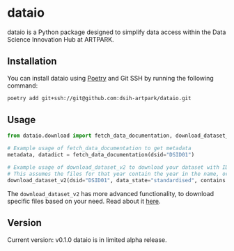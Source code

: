 # dataio

dataio is a Python package designed to simplify data access within the Data Science Innovation Hub at ARTPARK.

## Installation

You can install dataio using [Poetry](https://python-poetry.org/) and Git SSH by running the following command:

```bash
poetry add git+ssh://git@github.com:dsih-artpark/dataio.git
```

## Usage
```python
from dataio.download import fetch_data_documentation, download_dataset_v2

# Example usage of fetch_data_documentation to get metadata
metadata, datadict = fetch_data_documentation(dsid="DSID01")

# Example usage of download_dataset_v2 to download your dataset with ID "DSID01" only for files for the year "2023"
# This assumes the files for that year contain the year in the name, or are in a folder with the same name
download_dataset_v2(dsid="DSID01", data_state="standardised", contains = "2023")
```
The ```download_dataset_v2``` has more advanced functionality, to download specific files based on your need. Read about it [here][download_dataset_v2].

## Version
Current version: v0.1.0
dataio is in limited alpha release.





[download_dataset_v2]: src/dataio/download/__init__.py#L212